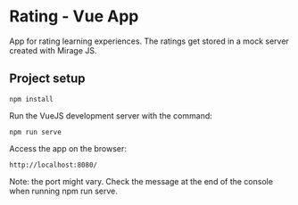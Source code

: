 # Rating - Vue App
App for rating learning experiences. The ratings get stored in a mock server created with Mirage JS.

## Project setup

```
npm install
```

Run the VueJS development server with the command:
```
npm run serve
```

Access the app on the browser:
```
http://localhost:8080/
```
Note: the port might vary. Check the message at the end of the console when running npm run serve.

